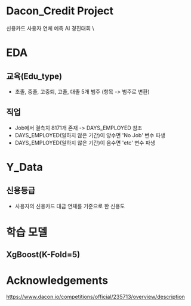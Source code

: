 # Dacon_Credit Project
신용카드 사용자 연체 예측 AI 경진대회 \

# EDA
## 교육(Edu_type)
* 초졸, 중졸, 고중퇴, 고졸, 대졸 5개 범주 (항목 -> 범주로 변환)
## 직업
* Job에서 결측치 8171개 존재 -> DAYS_EMPLOYED 참조
* DAYS_EMPLOYED(일하지 않은 기간)이 양수면 'No Job' 변수 파생
* DAYS_EMPLOYED(일하지 않은 기간)이 음수면 'etc' 변수 파생
# Y_Data
## 신용등급
* 사용자의 신용카드 대금 연체를 기준으로 한 신용도

# 학습 모델
## XgBoost(K-Fold=5)

# Acknowledgements

https://www.dacon.io/competitions/official/235713/overview/description
